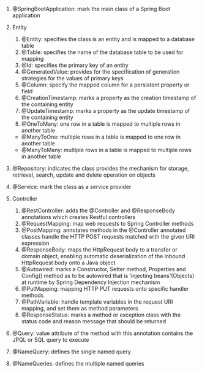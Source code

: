1. @SpringBootApplication: mark the main class of a Spring Boot application
2. Entity
   1. @Entity: specifies the class is an entity and is mapped to a database table
   2. @Table: specifies the name of the database table to be used for mapping
   3. @Id: specifies the primary key of an entity
   4. @GeneratedValue: provides for the specification of generation strategies for the values of primary keys
   5. @Column: specify the mapped column for a persistent property or field
   6. @CreationTimestamp: marks a property as the creation timestamp of the containing entity
   7. @UpdateTimestamp: marks a property as the update timestamp of the containing entity
   8. @OneToMany: one row in a table is mapped to multiple rows in another table
   - @ManyToOne: multiple rows in a table is mapped to one row in another table
   - @ManyToMany: multiple rows in a table is mapped to multiple rows in another table
3. @Repository: indicates the class provides the mechanism for storage, retrieval, search, update and delete operation on objects
4. @Service: mark the class as a service provider
5. Controller
   1. @RestController: adds the @Controller and @ResponseBody annotations which creates Restful controllers
   2. @RequestMapping: map web requests to Spring Controller methods
   3. @PostMapping: annotates methods in the @Controller annotated classes handle the HTTP POST requests matched with the given URI expression
   4. @ResponseBody: maps the HttpRequest body to a transfer or domain object, enabling automatic deserialization of the inbound HttpRequest body onto a Java object
   5. @Autowired: marks a Constructor, Setter method, Properties and Config() method as to be autowired that is ‘injecting beans'(Objects) at runtime by Spring Dependency Injection mechanism
   6. @PutMapping: mapping HTTP PUT requests onto specific handler methods
   7. @PathVariable: handle template variables in the request URI mapping, and set them as method parameters
   8. @ResponseStatus: marks a method or exception class with the status code and reason message that should be returned

6. @Query: value attribute of the method with this annotation contains the JPQL or SQL query to execute

7. @NameQuery: defines the single named query

8. @NameQueries: defines the multiple named queries
